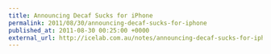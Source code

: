 ```yaml
---
title: Announcing Decaf Sucks for iPhone
permalink: 2011/08/30/announcing-decaf-sucks-for-iphone
published_at: 2011-08-30 00:25:00 +0000
external_url: http://icelab.com.au/notes/announcing-decaf-sucks-for-iphone/
---
```

